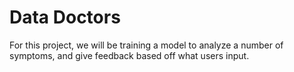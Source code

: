 # Data Doctors

For this project, we will be training a model to analyze a number of symptoms, and give feedback based off what users input.
